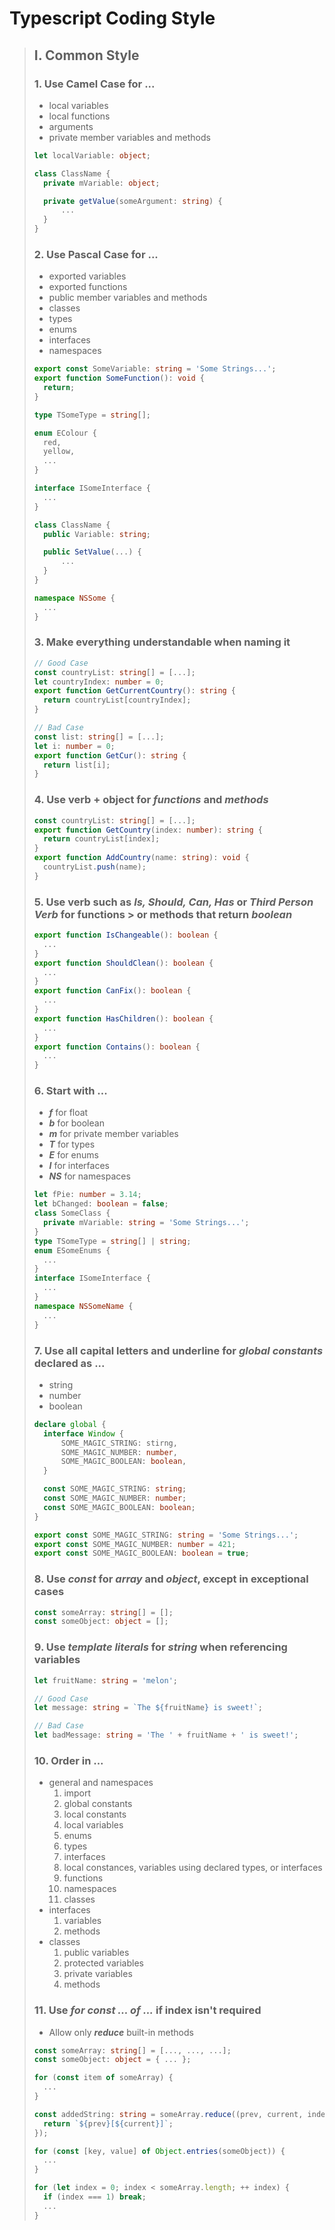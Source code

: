 # Typescript Coding Style
> ## I. Common Style
> ### 1. Use Camel Case for ...
> * local variables
> * local functions
> * arguments
> * private member variables and methods
> 
> ```Typescript
> let localVariable: object;   
> 
> class ClassName {
> 	private mVariable: object;
> 
> 	private getValue(someArgument: string) {
> 		...
> 	}
> }
> ```
> ### 2. Use Pascal Case for ...
> * exported variables
> * exported functions
> * public member variables and methods
> * classes
> * types
> * enums
> * interfaces
> * namespaces
> 
> ```Typescript
> export const SomeVariable: string = 'Some Strings...';
> export function SomeFunction(): void {
> 	return;
> }
> 
> type TSomeType = string[];
> 
> enum EColour {
> 	red,
> 	yellow,
> 	...
> }
> 
> interface ISomeInterface {
> 	...
> }
> 
> class ClassName {
> 	public Variable: string;
> 
> 	public SetValue(...) {
> 		...
> 	}
> }
> 
> namespace NSSome {
> 	...
> }
> ```
> 
> ### 3. Make everything understandable when naming it
> ```Typescript
> // Good Case
> const countryList: string[] = [...];
> let countryIndex: number = 0;
> export function GetCurrentCountry(): string {
> 	return countryList[countryIndex];
> }
> 
> // Bad Case
> const list: string[] = [...];
> let i: number = 0;
> export function GetCur(): string {
> 	return list[i];
> }
> ```
> 
> ### 4. Use verb + object for __*functions*__ and __*methods*__
> ```Typescript
> const countryList: string[] = [...];
> export function GetCountry(index: number): string {
> 	return countryList[index];
> }
> export function AddCountry(name: string): void {
> 	countryList.push(name);
> }
> ```
> 
> ### 5. Use verb such as __*Is, Should, Can, Has*__ or __*Third Person Verb*__ for functions > or methods that return __*boolean*__
> ```Typescript
> export function IsChangeable(): boolean {
> 	...
> }
> export function ShouldClean(): boolean {
> 	...
> }
> export function CanFix(): boolean {
> 	...
> }
> export function HasChildren(): boolean {
> 	...
> }
> export function Contains(): boolean {
> 	...
> }
> ```
> 
> ### 6. Start with ...
> * __*f*__ for float
> * __*b*__ for boolean
> * __*m*__ for private member variables
> * __*T*__ for types
> * __*E*__ for enums
> * __*I*__ for interfaces
> * __*NS*__ for namespaces
> ```Typescript
> let fPie: number = 3.14;
> let bChanged: boolean = false;
> class SomeClass {
> 	private mVariable: string = 'Some Strings...';
> }
> type TSomeType = string[] | string;
> enum ESomeEnums {
> 	...
> }
> interface ISomeInterface {
> 	...
> }
> namespace NSSomeName {
> 	...
> }
> ```
> 
> ### 7. Use all capital letters and underline for __*global constants*__ declared as ...
> * string
> * number
> * boolean
> ```Typescript
> declare global {
> 	interface Window {
> 		SOME_MAGIC_STRING: stirng,
> 		SOME_MAGIC_NUMBER: number,
> 		SOME_MAGIC_BOOLEAN: boolean,
> 	}
> 
> 	const SOME_MAGIC_STRING: string;
> 	const SOME_MAGIC_NUMBER: number;
> 	const SOME_MAGIC_BOOLEAN: boolean;
> }
> 
> export const SOME_MAGIC_STRING: string = 'Some Strings...';
> export const SOME_MAGIC_NUMBER: number = 421;
> export const SOME_MAGIC_BOOLEAN: boolean = true;
> ```
> 
> ### 8. Use __*const*__ for __*array*__ and __*object*__, except in exceptional cases
> ```Typescript
> const someArray: string[] = [];
> const someObject: object = [];
> ```
> 
> ### 9. Use __*template literals*__ for __*string*__ when referencing variables
> ```Typescript
> let fruitName: string = 'melon';
> 
> // Good Case
> let message: string = `The ${fruitName} is sweet!`;
> 
> // Bad Case
> let badMessage: string = 'The ' + fruitName + ' is sweet!';
> ```
> 
> ### 10. Order in ...
> * general and namespaces
> 	1. import
> 	2. global constants
> 	3. local constants
> 	4. local variables
> 	5. enums
> 	6. types
> 	7. interfaces
>	8. local constances, variables using declared types, or interfaces
> 	9. functions
> 	10. namespaces
> 	11. classes
> * interfaces
> 	1. variables
> 	2. methods
> * classes
> 	1. public variables
> 	2. protected variables
> 	3. private variables
> 	4. methods
> 
> ### 11. Use __*for const ... of ...*__ if index isn't required
> * Allow only __*reduce*__ built-in methods
> ```Typescript
> const someArray: string[] = [..., ..., ...];
> const someObject: object = { ... };
> 
> for (const item of someArray) {
> 	...
> }
> 
> const addedString: string = someArray.reduce((prev, current, index, array) => {
> 	return `${prev}[${current}]`;
> });
> 
> for (const [key, value] of Object.entries(someObject)) {
> 	...
> }
> 
> for (let index = 0; index < someArray.length; ++ index) {
> 	if (index === 1) break;
> 	...
> }
> ```